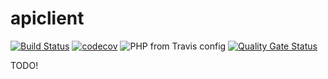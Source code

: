 # apiclient
[![Build Status](https://travis-ci.org/statscore/apiclient.svg?branch=development)](https://travis-ci.org/statscore/apiclient)
[![codecov](https://codecov.io/gh/statscore/apiclient/branch/development/graph/badge.svg)](https://codecov.io/gh/statscore/apiclient)
![PHP from Travis config](https://img.shields.io/travis/php-v/statscore/apiclient/development.svg)
[![Quality Gate Status](https://sonarcloud.io/api/project_badges/measure?project=statscore_apiclient&metric=alert_status)](https://sonarcloud.io/dashboard?id=statscore_apiclient)

TODO!